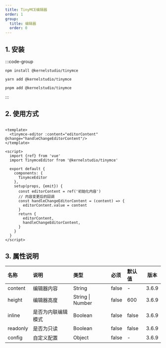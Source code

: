```yaml
---
title: TinyMCE编辑器
order: 1
group:
  title: 编辑器
  order: 0
---
```


## 1. 安装

:::code-group

```shell [npm]
npm install @kernelstudio/tinymce
```

```shell [yarn]
yarn add @kernelstudio/tinymce
```

```shell [pnpm]
pnpm add @kernelstudio/tinymce
```

:::

## 2. 使用方式

```vue:raw

<template>
  <tinymce-editor :content="editorContent" @change="handleChangeEditorContent"/>
</template>

<script>
  import {ref} from 'vue'
  import TinymceEditor from '@kernelstudio/tinymce'

  export default {
    components: {
      TinymceEditor
    },
    setup(props, {emit}) {
      const editorContent = ref('初始化内容')
      // 内容变更后的回调
      const handleChangeEditorContent = (content) => {
        editorContent.value = content
      }
      return {
        editorContent,
        handleChangeEditorContent,
      }
    }
  }
</script>

```

## 3. 属性说明

| 名称       | 说明        | 类型               | 必须    | 默认值   |  版本   |
|:---------|:----------|:-----------------|:------|:------|:-----:|
| content  | 编辑器内容     | String           | false | -     | 3.6.9 |
| height   | 编辑器高度     | String \| Number | false | 600   | 3.6.9 |
| inline   | 是否为内联编辑模式 | Boolean          | false | false | 3.6.9 |
| readonly | 是否为只读     | Boolean          | false | false | 3.6.9 |
| config   | 自定义配置     | Object           | false | -     | 3.6.9 |
